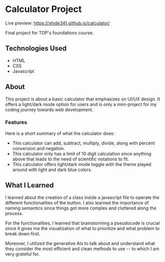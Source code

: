 # Calculator Project

Live preview: https://xhide341.github.io/calculator/

Final project for TOP's foundations course. 

## Technologies Used

- HTML
- CSS
- Javascript

## About

This project is about a basic calculator that emphasizes on UI/UX design. It offers a light/dark mode option for users and is only a mini-project for my coding journey towards web development.

### Features

Here is a short summary of what the calculator does:

- This calculator can add, subtract, multiply, divide, along with percent conversion and negation.
- This calculator only has a limit of 10 digit calculation since anything above that leads to the need of scientific notations to fit.
- This calculator offers light/dark mode toggle with the theme played around with light and dark blue colors.

## What I Learned

I learned about the creation of a class inside a javascript file to operate the different functionalities of the button. I also learned the importance of naming semantics since things got more complex and cluttered along the process. 

For the functionalities, I learned that brainstorming a pseudocode is crucial since it gives me the visualization of what to prioritize and what problem to break down first. 

Moreover, I utilized the generative AIs to talk about and understand what they consider the most efficient and clean methods to use -- to which I am very grateful for.
